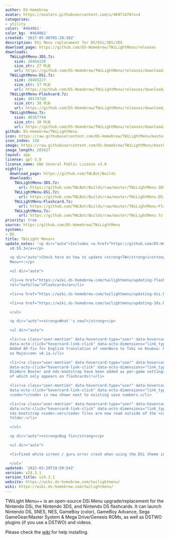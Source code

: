 ```yaml
---
author: DS-Homebrew
avatar: https://avatars.githubusercontent.com/u/46971470?v=4
categories:
- utility
color: '#464061'
color_bg: '#464061'
created: '2017-05-06T05:28:36Z'
description: DSi Menu replacement for DS/DSi/3DS/2DS
download_page: https://github.com/DS-Homebrew/TWiLightMenu/releases
downloads:
  TWiLightMenu-3DS.7z:
    size: 28464230
    size_str: 27 MiB
    url: https://github.com/DS-Homebrew/TWiLightMenu/releases/download/v24.3.1/TWiLightMenu-3DS.7z
  TWiLightMenu-DSi.7z:
    size: 28485227
    size_str: 27 MiB
    url: https://github.com/DS-Homebrew/TWiLightMenu/releases/download/v24.3.1/TWiLightMenu-DSi.7z
  TWiLightMenu-Flashcard.7z:
    size: 40174728
    size_str: 38 MiB
    url: https://github.com/DS-Homebrew/TWiLightMenu/releases/download/v24.3.1/TWiLightMenu-Flashcard.7z
  TWiLightMenu.7z:
    size: 40367744
    size_str: 38 MiB
    url: https://github.com/DS-Homebrew/TWiLightMenu/releases/download/v24.3.1/TWiLightMenu.7z
github: DS-Homebrew/TWiLightMenu
icon: https://raw.githubusercontent.com/DS-Homebrew/TWiLightMenu/master/booter/Twilight%2B%2B-animated%20icon-fix.gif
icon_index: 138
image: https://raw.githubusercontent.com/DS-Homebrew/TWiLightMenu/master/logo.png
image_length: 203427
layout: app
license: gpl-3.0
license_name: GNU General Public License v3.0
nightly:
  download_page: https://github.com/TWLBot/Builds
  downloads:
    TWiLightMenu-3DS.7z:
      url: https://github.com/TWLBot/Builds/raw/master/TWiLightMenu-3DS.7z
    TWiLightMenu-DSi.7z:
      url: https://github.com/TWLBot/Builds/raw/master/TWiLightMenu-DSi.7z
    TWiLightMenu-Flashcard.7z:
      url: https://github.com/TWLBot/Builds/raw/master/TWiLightMenu-Flashcard.7z
    TWiLightMenu.7z:
      url: https://github.com/TWLBot/Builds/raw/master/TWiLightMenu.7z
priority: true
source: https://github.com/DS-Homebrew/TWiLightMenu
systems:
- DS
title: TWiLight Menu++
update_notes: '<p dir="auto">Includes <a href="https://github.com/DS-Homebrew/nds-bootstrap/releases/tag/v0.55.3">nds-bootstrap
  v0.55.3</a></p>

  <p dir="auto">Check here on how to update <strong>TW</strong>i<strong>L</strong>ight
  Menu++:</p>

  <ul dir="auto">

  <li><a href="https://wiki.ds-homebrew.com/twilightmenu/updating-flashcard.html"
  rel="nofollow">Flashcard</a></li>

  <li><a href="https://wiki.ds-homebrew.com/twilightmenu/updating-dsi.html" rel="nofollow">DSi</a></li>

  <li><a href="https://wiki.ds-homebrew.com/twilightmenu/updating-3ds.html" rel="nofollow">3DS</a></li>

  </ul>

  <p dir="auto"><strong>What''s new?</strong></p>

  <ul dir="auto">

  <li>(<a class="user-mention" data-hovercard-type="user" data-hovercard-url="/users/DeadSkullzJr/hovercard"
  data-octo-click="hovercard-link-click" data-octo-dimensions="link_type:self" href="https://github.com/DeadSkullzJr">@DeadSkullzJr</a>)
  Added AP-fix for English translation of <em>Nora to Toki no Koubou: Kiri no Mori
  no Majo</em> v0.1a.</li>

  <li>(<a class="user-mention" data-hovercard-type="user" data-hovercard-url="/users/Epicpkmn11/hovercard"
  data-octo-click="hovercard-link-click" data-octo-dimensions="link_type:self" href="https://github.com/Epicpkmn11">@Epicpkmn11</a>)
  DSiWare Booter and nds-bootstrap have been added as per-game settings (the latter
  of which only appears on flashcards)!</li>

  <li>(<a class="user-mention" data-hovercard-type="user" data-hovercard-url="/users/Epicpkmn11/hovercard"
  data-octo-click="hovercard-link-click" data-octo-dimensions="link_type:self" href="https://github.com/Epicpkmn11">@Epicpkmn11</a>)
  <code>*</code> is now shown next to existing save numbers.</li>

  <li>(<a class="user-mention" data-hovercard-type="user" data-hovercard-url="/users/Yrouel/hovercard"
  data-octo-click="hovercard-link-click" data-octo-dimensions="link_type:self" href="https://github.com/Yrouel">@Yrouel</a>)
  nds-bootstrap <code>.ver</code> files are now read outside of the <code>TWiLightMenu</code>
  folder.</li>

  </ul>

  <p dir="auto"><strong>Bug fix</strong></p>

  <ul dir="auto">

  <li>Fixed white screen / guru error crash when using the DSi theme in Memory Pit.</li>

  </ul>'
updated: '2022-03-29T19:50:54Z'
version: v24.3.1
version_title: v24.3.1
website: https://wiki.ds-homebrew.com/twilightmenu/
wiki: https://wiki.ds-homebrew.com/twilightmenu/
---
```

TWiLight Menu++ is an open-source DSi Menu upgrade/replacement for the Nintendo DSi, the Nintendo 3DS, and Nintendo DS flashcards. It can launch Nintendo DS, SNES, NES, GameBoy (color), GameBoy Advance, Sega GameGear/Master System & Mega Drive/Genesis ROMs, as well as DSTWO plugins (if you use a DSTWO) and videos.

Please check the [wiki](https://wiki.ds-homebrew.com/twilightmenu/) for help installing.